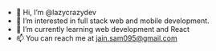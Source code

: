 - 👋 Hi, I’m @lazycrazydev
- 👀 I’m interested in full stack web and mobile development.
- 🌱 I’m currently learning web development and React
- 📫 You can reach me at jain.sam095@gmail.com

<!---
lazycrazydev/lazycrazydev is a ✨ special ✨ repository because its `README.md` (this file) appears on your GitHub profile.
You can click the Preview link to take a look at your changes.
--->
